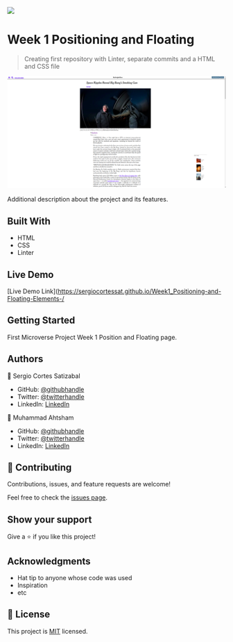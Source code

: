 ![](https://img.shields.io/badge/Microverse-blueviolet)

# Week 1 Positioning and Floating

> Creating first repository with Linter, separate commits and a HTML and CSS file

![screenshot](./app_screenshot2.png)

Additional description about the project and its features.

## Built With

- HTML
- CSS
- Linter

## Live Demo

[Live Demo Link](https://sergiocortessat.github.io/Week1_Positioning-and-Floating-Elements-/


## Getting Started


First Microverse Project Week 1 Position and Floating page.


## Authors

👤 Sergio Cortes Satizabal

- GitHub: [@githubhandle](https://github.com/sergiocortessat)
- Twitter: [@twitterhandle](https://twitter.com/sergiocortessat)
- LinkedIn: [LinkedIn](https://linkedin.com/sergiocortessat)

👤 Muhammad Ahtsham

- GitHub: [@githubhandle](https://github.com/mahtsham)
- Twitter: [@twitterhandle](https://twitter.com/mahtsham)
- LinkedIn: [LinkedIn](https://linkedin.com/mahtsham)

## 🤝 Contributing

Contributions, issues, and feature requests are welcome!

Feel free to check the [issues page](issues/).

## Show your support

Give a ⭐️ if you like this project!

## Acknowledgments

- Hat tip to anyone whose code was used
- Inspiration
- etc

## 📝 License

This project is [MIT](lic.url) licensed.
